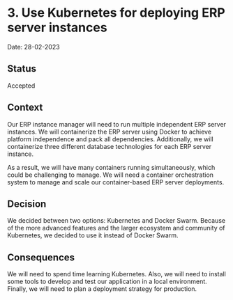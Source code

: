 # 3. Use Kubernetes for deploying ERP server instances

Date: 28-02-2023

## Status

Accepted

## Context

Our ERP instance manager will need to run multiple independent ERP server instances. We will containerize the ERP server using Docker to achieve platform independence and pack all dependencies. Additionally, we will containerize three different database technologies for each ERP server instance.

As a result, we will have many containers running simultaneously, which could be challenging to manage. We will need a container orchestration system to manage and scale our container-based ERP server deployments.

## Decision

We decided between two options: Kubernetes and Docker Swarm. Because of the more advanced features and the larger ecosystem and community of Kubernetes, we decided to use it instead of Docker Swarm.

## Consequences

We will need to spend time learning Kubernetes. Also, we will need to install some tools to develop and test our application in a local environment. Finally, we will need to plan a deployment strategy for production.